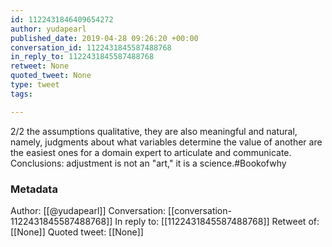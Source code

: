 ```yaml
---
id: 1122431846409654272
author: yudapearl
published_date: 2019-04-28 09:26:20 +00:00
conversation_id: 1122431845587488768
in_reply_to: 1122431845587488768
retweet: None
quoted_tweet: None
type: tweet
tags:

---
```


2/2
the assumptions qualitative, they are also meaningful and natural, namely, judgments about what variables determine the value of another are the easiest ones for a domain expert to articulate and communicate. Conclusions: adjustment is not an "art," it is a science.#Bookofwhy

### Metadata

Author: [[@yudapearl]]
Conversation: [[conversation-1122431845587488768]]
In reply to: [[1122431845587488768]]
Retweet of: [[None]]
Quoted tweet: [[None]]
